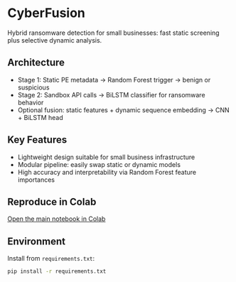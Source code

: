 # CyberFusion  

Hybrid ransomware detection for small businesses: fast static screening plus selective dynamic analysis.  

## Architecture  
- Stage 1: Static PE metadata → Random Forest trigger → benign or suspicious  
- Stage 2: Sandbox API calls → BiLSTM classifier for ransomware behavior  
- Optional fusion: static features + dynamic sequence embedding → CNN + BiLSTM head  

## Key Features  
- Lightweight design suitable for small business infrastructure  
- Modular pipeline: easily swap static or dynamic models  
- High accuracy and interpretability via Random Forest feature importances  

## Reproduce in Colab  
[Open the main notebook in Colab](https://colab.research.google.com/github/REU2024/CyberFusion/blob/main/notebooks/CyberFusion.ipynb)  

## Environment  
Install from `requirements.txt`:  

```bash
pip install -r requirements.txt
